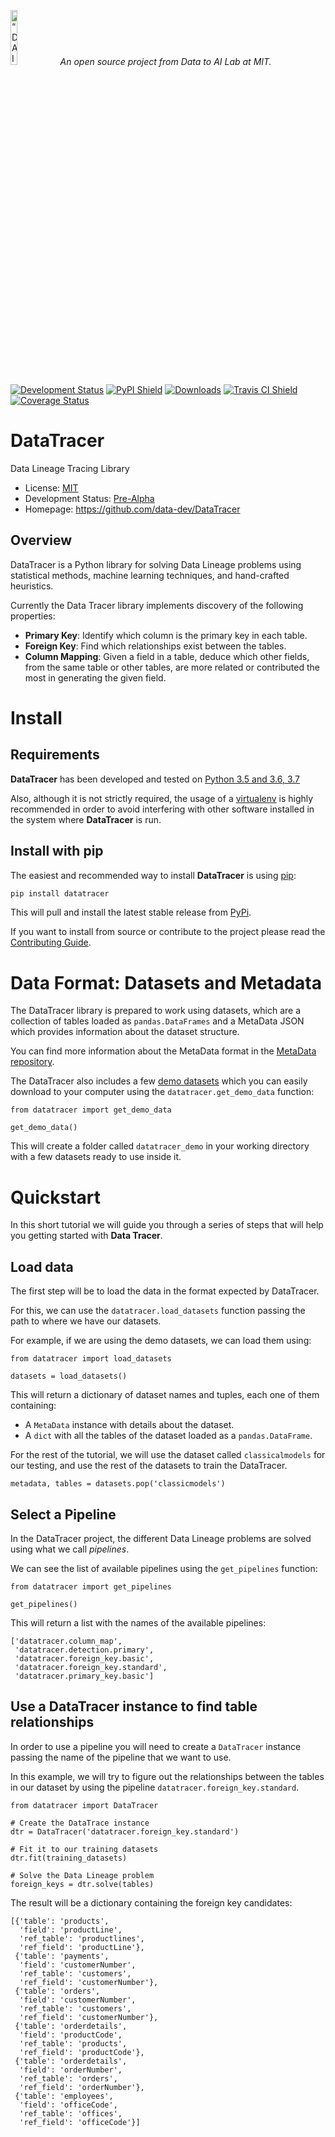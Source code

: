 <p align="left">
<img width=15% src="https://dai.lids.mit.edu/wp-content/uploads/2018/06/Logo_DAI_highres.png" alt=“DAI-Lab” />
<i>An open source project from Data to AI Lab at MIT.</i>
</p>

[![Development Status](https://img.shields.io/badge/Development%20Status-2%20--%20Pre--Alpha-yellow)](https://pypi.org/search/?c=Development+Status+%3A%3A+2+-+Pre-Alpha)
[![PyPI Shield](https://img.shields.io/pypi/v/data-tracer.svg)](https://pypi.python.org/pypi/data-tracer)
[![Downloads](https://pepy.tech/badge/data-tracer)](https://pepy.tech/project/data-tracer)
[![Travis CI Shield](https://travis-ci.org/data-dev/DataTracer.svg?branch=master)](https://travis-ci.org/data-dev/DataTracer)
[![Coverage Status](https://codecov.io/gh/data-dev/DataTracer/branch/master/graph/badge.svg)](https://codecov.io/gh/data-dev/DataTracer)

# DataTracer

Data Lineage Tracing Library

* License: [MIT](https://github.com/data-dev/DataTracer/blob/master/LICENSE)
* Development Status: [Pre-Alpha](https://pypi.org/search/?c=Development+Status+%3A%3A+2+-+Pre-Alpha)
* Homepage: https://github.com/data-dev/DataTracer

## Overview

DataTracer is a Python library for solving Data Lineage problems using  statistical
methods, machine learning techniques, and hand-crafted heuristics.

Currently the Data Tracer library implements discovery of the following properties:

* **Primary Key**: Identify which column is the primary key in each table.
* **Foreign Key**: Find which relationships exist between the tables.
* **Column Mapping**: Given a field in a table, deduce which other fields, from the same table
  or other tables, are more related or contributed the most in generating the given field.

# Install

## Requirements

**DataTracer** has been developed and tested on [Python 3.5 and 3.6, 3.7](https://www.python.org/downloads/)

Also, although it is not strictly required, the usage of a [virtualenv](
https://virtualenv.pypa.io/en/latest/) is highly recommended in order to avoid
interfering with other software installed in the system where **DataTracer** is run.

## Install with pip

The easiest and recommended way to install **DataTracer** is using [pip](
https://pip.pypa.io/en/stable/):

```bash
pip install datatracer
```

This will pull and install the latest stable release from [PyPi](https://pypi.org/).

If you want to install from source or contribute to the project please read the
[Contributing Guide](https://hdi-project.github.io/DataTracer/contributing.html#get-started).


# Data Format: Datasets and Metadata

The DataTracer library is prepared to work using datasets, which are a collection of tables
loaded as `pandas.DataFrames` and a MetaData JSON which provides information about the
dataset structure.

You can find more information about the MetaData format in the [MetaData repository](
https://github.com/signals-dev/MetaData).

The DataTracer also includes a few [demo datasets](datatracer/datasets) which you can easily
download to your computer using the `datatracer.get_demo_data` function:

```python3
from datatracer import get_demo_data

get_demo_data()
```

This will create a folder called `datatracer_demo` in your working directory with a few
datasets ready to use inside it.

# Quickstart

In this short tutorial we will guide you through a series of steps that will help you
getting started with **Data Tracer**.

## Load data

The first step will be to load the data in the format expected by DataTracer.

For this, we can use the `datatracer.load_datasets`  function passing the path to
where we have our datasets.

For example, if we are using the demo datasets, we can load them using:

```python3
from datatracer import load_datasets

datasets = load_datasets()
```

This will return a dictionary of dataset names and tuples, each one of them containing:

* A `MetaData` instance with details about the dataset.
* A `dict` with all the tables of the dataset loaded as a `pandas.DataFrame`.

For the rest of the tutorial, we will use the dataset called `classicalmodels`
for our testing, and use the rest of the datasets to train the DataTracer.

```python3
metadata, tables = datasets.pop('classicmodels')
```

## Select a Pipeline

In the DataTracer project, the different Data Lineage problems are solved using what we
call _pipelines_.

We can see the list of available pipelines using the `get_pipelines` function:

```python3
from datatracer import get_pipelines

get_pipelines()
```

This will return a list with the names of the available pipelines:

```
['datatracer.column_map',
 'datatracer.detection.primary',
 'datatracer.foreign_key.basic',
 'datatracer.foreign_key.standard',
 'datatracer.primary_key.basic']
```

## Use a DataTracer instance to find table relationships

In order to use a pipeline you will need to create a `DataTracer` instance passing the name of
the pipeline that we want to use.

In this example, we will try to figure out the relationships between the tables in our dataset
by using the pipeline `datatracer.foreign_key.standard`.

```python3
from datatracer import DataTracer

# Create the DataTrace instance
dtr = DataTracer('datatracer.foreign_key.standard')

# Fit it to our training datasets
dtr.fit(training_datasets)

# Solve the Data Lineage problem
foreign_keys = dtr.solve(tables)
```

The result will be a dictionary containing the foreign key candidates:

```
[{'table': 'products',
  'field': 'productLine',
  'ref_table': 'productlines',
  'ref_field': 'productLine'},
 {'table': 'payments',
  'field': 'customerNumber',
  'ref_table': 'customers',
  'ref_field': 'customerNumber'},
 {'table': 'orders',
  'field': 'customerNumber',
  'ref_table': 'customers',
  'ref_field': 'customerNumber'},
 {'table': 'orderdetails',
  'field': 'productCode',
  'ref_table': 'products',
  'ref_field': 'productCode'},
 {'table': 'orderdetails',
  'field': 'orderNumber',
  'ref_table': 'orders',
  'ref_field': 'orderNumber'},
 {'table': 'employees',
  'field': 'officeCode',
  'ref_table': 'offices',
  'ref_field': 'officeCode'}]
```

